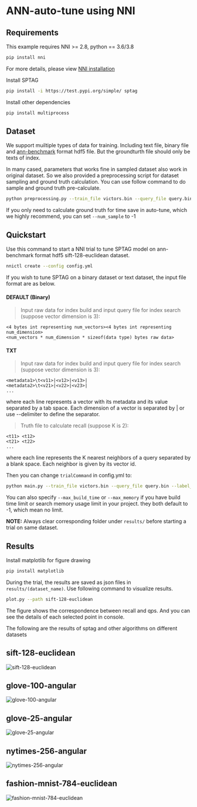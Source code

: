 # ANN-auto-tune using NNI


## Requirements

This example requires NNI >= 2.8, python == 3.6/3.8


```sh
pip install nni
```
For more details, please view [NNI installation](https://nni.readthedocs.io/en/stable/installation.html)

Install SPTAG

```sh
pip install -i https://test.pypi.org/simple/ sptag
```

Install other dependencies

```sh
pip install multiprocess
```

## Dataset

We support muiltiple types of data for training. Including text file, binary file and [ann-benchmark](https://github.com/erikbern/ann-benchmarks) format hdf5 file. But the groundturth file should only be texts of index.

In many cased, parameters that works fine in sampled dataset also work in original dataset. So we also provided a preprocessing script for dataset sampling and ground truth calculation. You can use follow command to do sample and ground truth pre-calculate.

```sh
python preprocessing.py --train_file victors.bin --query_file query.bin --output_dir sampled/ --distance euclidean  --num_sample 100000
```

If you only need to calculate ground truth for time save in auto-tune, which we highly recommend, you can set `--num_sample` to -1

## Quickstart


Use this command to start a NNI trial to tune SPTAG model on ann-benchmark format hdf5 sift-128-euclidean dataset.
```sh
nnictl create --config config.yml
```

If you wish to tune SPTAG on a binary dataset or text dataset, the input file format are as below.

#### DEFAULT (Binary)
> Input raw data for index build and input query file for index search (suppose vector dimension is 3):

```
<4 bytes int representing num_vectors><4 bytes int representing num_dimension>
<num_vectors * num_dimension * sizeof(data type) bytes raw data>
```

#### TXT
> Input raw data for index build and input query file for index search (suppose vector dimension is 3):

```
<metadata1>\t<v11>|<v12>|<v13>|
<metadata2>\t<v21>|<v22>|<v23>|
...
```
where each line represents a vector with its metadata and its value separated by a tab space. Each dimension of a vector is separated by | or use --delimiter to define the separator.

> Truth file to calculate recall (suppose K is 2):
```
<t11> <t12>
<t21> <t22>
...
```
where each line represents the K nearest neighbors of a query separated by a blank space. Each neighbor is given by its vector id.

Then you can change `trialCommand` in config.yml to:

```sh
python main.py --train_file victors.bin --query_file query.bin --label_file truth.txt --distance euclidean
```

You can also specify `--max_build_time` or `--max_memory` if you have build time limit or search memory usage limit in your project. they both default to -1, which mean no limit.

**NOTE:** Always clear corresponding folder under `results/` before starting a trial on same dataset.

## Results

Install matplotlib for figure drawing

```sh
pip install matplotlib
```

During the trial, the results are saved as json files in `results/(dataset_name)`. Use following command to visualize results.

```sh
plot.py --path sift-128-euclidean
```
The figure shows the correspondence between recall and qps. And you can see the details of each selected point in console.


The following are the results of sptag and other algorithms on different datasets

sift-128-euclidean
------------------

![sift-128-euclidean](picture/sift-128-euclidean.png)

glove-100-angular
------------------

![glove-100-angular](picture/glove-100-angular.png)

glove-25-angular
------------------

![glove-25-angular](picture/glove-25-angular.png)

nytimes-256-angular
------------------

![nytimes-256-angular](picture/nytimes-256-angular.png)

fashion-mnist-784-euclidean
------------------

![fashion-mnist-784-euclidean](picture/fashion-mnist-784-euclidean.png)
